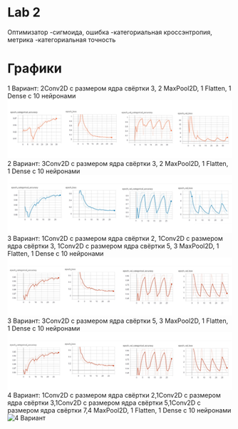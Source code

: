 # Lab 2

Оптимизатор -сигмоида, ошибка -категориальная кроссэнтропия, метрика -категориальная точность

# Графики
1 Вариант: 2Conv2D c размером ядра свёртки 3, 2 MaxPool2D, 1 Flatten, 1 Dense c 10 нейронами
![1 Вариант](/Lab2/1.jpg)
2 Вариант: 3Conv2D c размером ядра свёртки 3, 2 MaxPool2D, 1 Flatten, 1 Dense c 10 нейронами
![2 Вариант](/Lab2/2.jpg)
3 Вариант: 1Conv2D c размером ядра свёртки 2, 1Conv2D c размером ядра свёртки 3, 1Conv2D c размером ядра свёртки 5, 3 MaxPool2D, 1 Flatten, 1 Dense c 10 нейронами
![3 Вариант](/Lab2/3.jpg)
3 Вариант: 3Conv2D c размером ядра свёртки 5, 3 MaxPool2D, 1 Flatten, 1 Dense c 10 нейронами
![3 Вариант](/Lab2/3.jpg)
4 Вариант: 1Conv2D c размером ядра свёртки 2,1Conv2D c размером ядра свёртки 3,1Conv2D c размером ядра свёртки 5,1Conv2D c размером ядра свёртки 7,4 MaxPool2D, 1 Flatten, 1 Dense c 10 нейронами
![4 Вариант](/Lab2/4.jpg)
